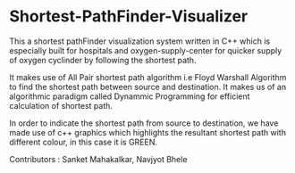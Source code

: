 # Shortest-PathFinder-Visualizer

This a shortest pathFinder visualization system written in C++ which is especially built for hospitals and oxygen-supply-center for quicker supply of oxygen cyclinder
by following the shortest path.
 
It makes use of All Pair shortest path algorithm i.e Floyd Warshall Algorithm to find the shortest path between source and destination.
It makes us of an algorithmic paradigm called Dynammic Programming for efficient calculation of shortest path.

In order to indicate the shortest path from source to destination, we have made use of c++ graphics which highlights the resultant shortest path with 
different colour, in this case it is GREEN.



Contributors : Sanket Mahakalkar,
               Navjyot Bhele
